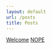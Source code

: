 ```yaml
---
layout: default
url: /posts
title: Posts
---
```


[Welcome](/posts/2020-05-16-Welcome.md)
[NOPE](/posts/2020-05-16-nope.md)

